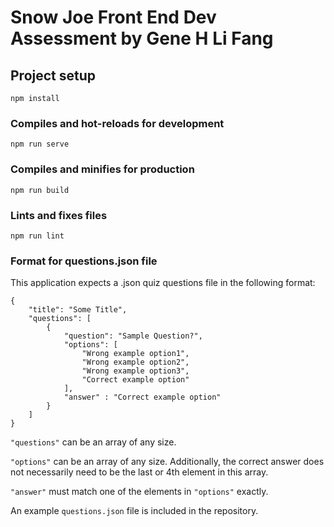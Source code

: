 # Snow Joe Front End Dev Assessment by Gene H Li Fang

## Project setup
```
npm install
```

### Compiles and hot-reloads for development
```
npm run serve
```

### Compiles and minifies for production
```
npm run build
```

### Lints and fixes files
```
npm run lint
```

### Format for questions.json file
This application expects a .json quiz questions file in the following format:

```
{
    "title": "Some Title",
    "questions": [
        {
            "question": "Sample Question?",
            "options": [
                "Wrong example option1",
                "Wrong example option2",
                "Wrong example option3",
                "Correct example option"
            ], 
            "answer" : "Correct example option"
        }
    ]
}
```

`"questions"` can be an array of any size.

`"options"` can be an array of any size. Additionally, the correct answer does not necessarily need to be the last or 4th element in this array.

`"answer"` must match one of the elements in `"options"` exactly.

An example `questions.json` file is included in the repository.